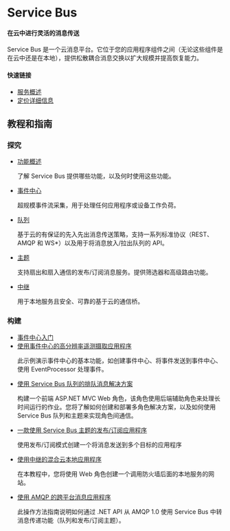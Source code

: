 <properties linkid="dev-net-Service-bus" urlDisplayName="Windows Azure Service Bus" pageTitle="Windows Azure 服务管理：Service Bus" metaKeywords="Service Bus" description="" metaCanonical="" services="Service Bus" documentationCenter="Services" title="Learn about flexible messaging in the cloud" authors="" solutions="" manager="" editor="" />

<div>
  <h1>Service Bus</h1>
  <div>
    <h4>在云中进行灵活的消息传送</h4>
    <p>Service Bus 是一个云消息平台。它位于您的应用程序组件之间（无论这些组件是在云中还是在本地），提供松散耦合消息交换以扩大规模并提高恢复能力。</p>
    <h4>快速链接</h4>
    <ul>
      <li><a href="/zh-cn/documentation/services/service-bus/" ms.pgarea="content" ms.cmpgrp="body" ms.cmptyp="link list link" ms.cmpnm="快速链接 | 服务概述" ms.title="" km.title="" ms.interactiontype="1" ms.index="0">服务概述</a></li>
      <li><a href="/pricing/details/service-bus/" ms.pgarea="content" ms.cmpgrp="body" ms.cmptyp="link list link" ms.cmpnm="快速链接 | 定价详细信息" ms.title="" km.title="" ms.interactiontype="1" ms.index="1">定价详细信息</a></li>
    </ul>
  </div>
  <div style="display:none">
    <h4>常见模式</h4>
    <ul>
      <li><a href="http://azure.microsoft.com/zh-cn/documentation/articles/service-bus-build-reliable-and-elastic-cloud-apps/" ms.pgarea="content" ms.cmpgrp="body" ms.cmptyp="icon list link" ms.cmpnm="构建可靠的弹性云应用程序" ms.title="" km.title="" ms.interactiontype="1"> 构建可靠的弹性云应用程序</a></li>
      <li><a href="http://azure.microsoft.com/zh-cn/documentation/articles/service-bus-hybrid-applications-spanning-cloud-and-premises/" ms.pgarea="content" ms.cmpgrp="body" ms.cmptyp="icon list link" ms.cmpnm="桥接云服务和本地服务" ms.title="" km.title="" ms.interactiontype="1"> 桥接云服务和本地服务</a></li>
      <li><a href="http://azure.microsoft.com/zh-cn/documentation/articles/service-bus-ingest-telemetry-and-application-events/" ms.pgarea="content" ms.cmpgrp="body" ms.cmptyp="icon list link" ms.cmpnm="摄取遥测和应用程序事件规模" ms.title="" km.title="" ms.interactiontype="1"> 摄取遥测和应用程序事件规模</a></li>
      <li><a href="http://azure.microsoft.com/zh-cn/documentation/articles/service-bus-connect-millions-of-things/" ms.pgarea="content" ms.cmpgrp="body" ms.cmptyp="icon list link" ms.cmpnm="将数百万个对象连接到云" ms.title="" km.title="" ms.interactiontype="1"> 将数百万个对象连接到云</a></li>
    </ul>
  </div>
</div>
<div>
  <ul data-tab-panel="tab-panel" data-control="tabs" style="display:none">
    <a href="http://azure.microsoft.com/zh-cn/documentation/services/service-bus/#" data-control="showLessMore" ms.pgarea="content" ms.cmpgrp="body" ms.cmptyp="link" ms.cmpnm="More" ms.title="" km.title="" ms.interactiontype="1">More</a><a href="http://azure.microsoft.com/zh-cn/documentation/services/service-bus/#" data-control="showLessMore" ms.pgarea="content" ms.cmpgrp="body" ms.cmptyp="link" ms.cmpnm="Less" ms.title="" km.title="" ms.interactiontype="1">Less</a>
    <li><a data-id="1" data-slug="net" ms.pgarea="content" ms.cmpgrp="body" ms.cmptyp="tab" ms.cmpnm=".NET" ms.title="" km.title="" ms.interactiontype="14">.NET</a></li>
    <li><a data-id="2" data-slug="java" ms.pgarea="content" ms.cmpgrp="body" ms.cmptyp="tab" ms.cmpnm="Java" ms.title="" km.title="" ms.interactiontype="14" href="http://azure.microsoft.com/zh-cn/documentation/services/service-bus/#">Java</a></li>
    <li><a data-id="3" data-slug="node" ms.pgarea="content" ms.cmpgrp="body" ms.cmptyp="tab" ms.cmpnm="Node.js" ms.title="" km.title="" ms.interactiontype="14" href="http://azure.microsoft.com/zh-cn/documentation/services/service-bus/#">Node.js</a></li>
    <li><a data-id="4" data-slug="php" ms.pgarea="content" ms.cmpgrp="body" ms.cmptyp="tab" ms.cmpnm="PHP" ms.title="" km.title="" ms.interactiontype="14" href="http://azure.microsoft.com/zh-cn/documentation/services/service-bus/#">PHP</a></li>
    <li><a data-id="5" data-slug="python" ms.pgarea="content" ms.cmpgrp="body" ms.cmptyp="tab" ms.cmpnm="Python" ms.title="" km.title="" ms.interactiontype="14" href="http://azure.microsoft.com/zh-cn/documentation/services/service-bus/#">Python</a></li>
    <li><a data-id="6" data-slug="ruby" ms.pgarea="content" ms.cmpgrp="body" ms.cmptyp="tab" ms.cmpnm="Ruby" ms.title="" km.title="" ms.interactiontype="14" href="http://azure.microsoft.com/zh-cn/documentation/services/service-bus/#">Ruby</a></li>
  </ul>
  <h2>教程和指南</h2>
</div>
<div data-tab-panel-id="tab-panel">
  <div>
    <div>
      <div>
        <h3>探究</h3>
      </div>
      <div>
        <ul>
          <li><a href="http://msdn.microsoft.com/zh-cn/library/ee732537.aspx" ms.pgarea="content" ms.cmpgrp="body" ms.cmptyp="link list link" ms.cmpnm=" | 功能概述" ms.title="" km.title="" ms.interactiontype="1" ms.index="0">功能概述</a>
            <div data-show-less-more-member="true">
              <p>了解 Service Bus 提供哪些功能，以及何时使用这些功能。</p>
            </div>
          </li>
          <li><a href="http://msdn.microsoft.com/zh-cn/library/azure/dn789972.aspx" ms.pgarea="content" ms.cmpgrp="body" ms.cmptyp="link list link" ms.cmpnm=" | 事件中心" ms.title="" km.title="" ms.interactiontype="1" ms.index="1">事件中心</a>
            <div data-show-less-more-member="true">
              <p>超规模事件流采集，用于处理任何应用程序或设备工作负荷。</p>
            </div>
          </li>
          <li><a href="/zh-cn/documentation/articles/service-bus-dotnet-how-to-use-queues/" ms.pgarea="content" ms.cmpgrp="body" ms.cmptyp="link list link" ms.cmpnm=" | 队列" ms.title="" km.title="" ms.interactiontype="1" ms.index="2">队列</a>
            <div data-show-less-more-member="true">
              <p>基于云的有保证的先入先出消息传送策略，支持一系列标准协议（REST、AMQP 和 WS*）以及用于将消息放入/拉出队列的 API。</p>
            </div>
          </li>
          <li><a href="/zh-cn/documentation/articles/service-bus-dotnet-how-to-use-topics-subscriptions/" ms.pgarea="content" ms.cmpgrp="body" ms.cmptyp="link list link" ms.cmpnm=" | 主题" ms.title="" km.title="" ms.interactiontype="1" ms.index="3">主题</a>
            <div data-show-less-more-member="true">
              <p>支持扇出和扇入通信的发布/订阅消息服务。提供筛选器和高级路由功能。</p>
            </div>
          </li>
          <li><a href="/zh-cn/documentation/articles/cloud-services-dotnet-hybrid-app-using-service-bus-relay/" ms.pgarea="content" ms.cmpgrp="body" ms.cmptyp="link list link" ms.cmpnm=" | 中继" ms.title="" km.title="" ms.interactiontype="1" ms.index="4">中继</a>
            <div data-show-less-more-member="true">
              <p>用于本地服务且安全、可靠的基于云的通信桥。</p>
            </div>
          </li>
        </ul>
      </div>
    </div>
    <div>
      <div>
        <h3>构建</h3>
      </div>
      <div>
        <ul>
          <li><a href="/zh-cn/documentation/articles/service-bus-event-hubs-csharp-ephcs-getstarted/" ms.pgarea="content" ms.cmpgrp="body" ms.cmptyp="link list link" ms.cmpnm=" | Get started with Event Hubs" ms.title="" km.title="" ms.interactiontype="1" ms.index="0">事件中心入门</a>
            <div data-show-less-more-member="true">
              <p style="display:none">In this tutorial, you will learn how to ingest messages into an Event Hub using a console application in C#, and to retrieve them in parallel using the C# Event Processor Host library.</p>
            </div>
          </li>
          <li><a href="http://code.msdn.microsoft.com/windowsazure/Service-Bus-Event-Hub-286fd097" ms.pgarea="content" ms.cmpgrp="body" ms.cmptyp="link list link" ms.cmpnm=" | 使用事件中心的高分辨率遥测摄取应用程序" ms.title="" km.title="" ms.interactiontype="1" ms.index="1">使用事件中心的高分辨率遥测摄取应用程序</a>
            <div data-show-less-more-member="true">
              <p>此示例演示事件中心的基本功能，如创建事件中心、将事件发送到事件中心、使用 EventProcessor 处理事件。</p>
            </div>
          </li>
          <li><a href="http://azure.microsoft.com/zh-cn/documentation/articles/cloud-services-dotnet-multi-tier-app-using-service-bus-queues/" ms.pgarea="content" ms.cmpgrp="body" ms.cmptyp="link list link" ms.cmpnm=" | 使用 Service Bus 队列的排队消息解决方案" ms.title="" km.title="" ms.interactiontype="1" ms.index="2">使用 Service Bus 队列的排队消息解决方案</a>
            <div data-show-less-more-member="true">
              <p>构建一个前端 ASP.NET MVC Web 角色，该角色使用后端辅助角色来处理长时间运行的作业。您将了解如何创建和部署多角色解决方案，以及如何使用 Service Bus 队列和主题来实现角色间通信。</p>
            </div>
          </li>
          <li><a href="http://code.msdn.microsoft.com/windowsazure/Simple-Publish-Subscribe-d406eb03" ms.pgarea="content" ms.cmpgrp="body" ms.cmptyp="link list link" ms.cmpnm=" | 一款使用 Service Bus 主题的发布/订阅应用程序" ms.title="" km.title="" ms.interactiontype="1" ms.index="3">一款使用 Service Bus 主题的发布/订阅应用程序</a>
            <div data-show-less-more-member="true">
              <p>使用发布/订阅模式创建一个将消息发送到多个目标的应用程序</p>
            </div>
          </li>
          <li><a href="/zh-cn/documentation/articles/cloud-services-dotnet-hybrid-app-using-service-bus-relay/" ms.pgarea="content" ms.cmpgrp="body" ms.cmptyp="link list link" ms.cmpnm=" | 使用中继的混合云本地应用程序" ms.title="" km.title="" ms.interactiontype="1" ms.index="4">使用中继的混合云本地应用程序</a>
            <div data-show-less-more-member="true">
              <p>在本教程中，您将使用 Ｗeb 角色创建一个调用防火墙后面的本地服务的网站。</p>
            </div>
          </li>
          <li><a href="/zh-cn/documentation/articles/service-bus-dotnet-advanced-message-queuing/" ms.pgarea="content" ms.cmpgrp="body" ms.cmptyp="link list link" ms.cmpnm=" | 使用 AMQP 的跨平台消息应用程序" ms.title="" km.title="" ms.interactiontype="1" ms.index="5">使用 AMQP 的跨平台消息应用程序</a>
            <div data-show-less-more-member="true">
              <p>此操作方法指南说明如何通过 .NET API 从 AMQP 1.0 使用 Service Bus 中转消息传递功能（队列和发布/订阅主题）。</p>
            </div>
          </li>
          <li style="display:none"><a href="/zh-cn/documentation/articles/websites-dotnet-webjobs-sdk/" ms.pgarea="content" ms.cmpgrp="body" ms.cmptyp="link list link" ms.cmpnm=" | Simplify queue and topic programming by using the WebJobs SDK" ms.title="" km.title="" ms.interactiontype="1" ms.index="6">Simplify queue and topic programming by using the WebJobs SDK</a>
            <div data-show-less-more-member="true">
              <p>WebJobs enables you to run a program or script in the same context as a website. WebJobs simplifies the task of writing code that runs as a WebJob, and works with Azure Storage queues, blobs, and tables, and Service Bus queues.</p>
            </div>
          </li>
        </ul>
      </div>
    </div>
  </div>
</div>

